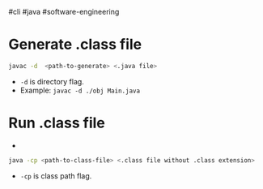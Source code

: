 #cli #java #software-engineering 

# Generate .class file

```Bash
javac -d  <path-to-generate> <.java file>
```
- `-d` is directory flag.
- Example: `javac -d ./obj Main.java`

# Run .class file
- 
```Bash
java -cp <path-to-class-file> <.class file without .class extension>
```
- `-cp` is class path flag.
